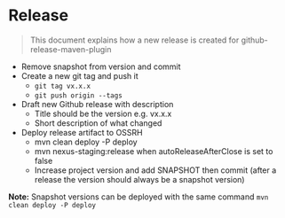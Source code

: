 # Release

> This document explains how a new release is created for github-release-maven-plugin

* Remove snapshot from version and commit
* Create a new git tag and push it
  * `git tag vx.x.x`
  * `git push origin --tags`
* Draft new Github release with description
  * Title should be the version e.g. vx.x.x
  * Short description of what changed
* Deploy release artifact to OSSRH
  * mvn clean deploy -P deploy
  * mvn nexus-staging:release when autoReleaseAfterClose is set to false
  * Increase project version and add SNAPSHOT then commit (after a release the version should always be a snapshot version)

**Note:** Snapshot versions can be deployed with the same command `mvn clean deploy -P deploy`
